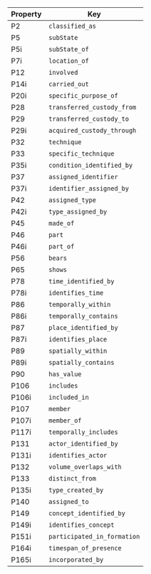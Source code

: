 Property | Key
-------- | ---
P2 | `classified_as`
P5 | `subState`
P5i | `subState_of`
P7i | `location_of`
P12 | `involved`
P14i | `carried_out`
P20i | `specific_purpose_of`
P28 | `transferred_custody_from`
P29 | `transferred_custody_to`
P29i | `acquired_custody_through`
P32 | `technique`
P33 | `specific_technique`
P35i | `condition_identified_by`
P37 | `assigned_identifier`
P37i | `identifier_assigned_by`
P42 | `assigned_type`
P42i | `type_assigned_by`
P45 | `made_of`
P46 | `part`
P46i | `part_of`
P56 | `bears`
P65 | `shows`
P78 | `time_identified_by`
P78i | `identifies_time`
P86 | `temporally_within`
P86i | `temporally_contains`
P87 | `place_identified_by`
P87i | `identifies_place`
P89 | `spatially_within`
P89i | `spatially_contains`
P90 | `has_value`
P106 | `includes`
P106i | `included_in`
P107 | `member`
P107i | `member_of`
P117i | `temporally_includes`
P131 | `actor_identified_by`
P131i | `identifies_actor`
P132 | `volume_overlaps_with`
P133 | `distinct_from`
P135i | `type_created_by`
P140 | `assigned_to`
P149 | `concept_identified_by`
P149i | `identifies_concept`
P151i | `participated_in_formation`
P164i | `timespan_of_presence`
P165i | `incorporated_by`